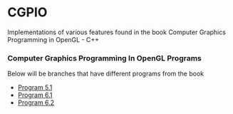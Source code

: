 # CGPIO
Implementations of various features found in the book Computer Graphics Programming in OpenGL - C++


### Computer Graphics Programming In OpenGL Programs
Below will be branches that have different programs from the book
* [Program 5.1](https://github.com/osarana/CGPIO/tree/Program-5.1%2B%2B)
* [Program 6.1](https://github.com/osarana/CGPIO/tree/Program-6.1)
* [Program 6.2](https://github.com/osarana/CGPIO/tree/Program-6.2)

